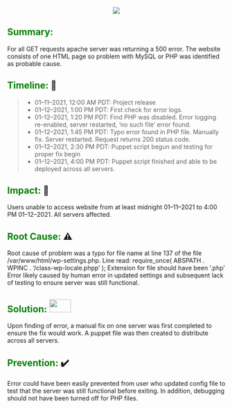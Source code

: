 <p align="center">
  <img src="https://i.ibb.co/T4H3H09/Postmortem.jpg">
</p>

## <span style="color:green">Summary:</span>

For all GET requests apache server was returning a 500 error. The website consists of one HTML page so problem with MySQL or PHP was identified as probable cause.

## <span style="color:green">Timeline:</span> :vertical_traffic_light:

>
>>
>* 01–11–2021, 12:00 AM PDT: Project release
>* 01–12–2021, 1:00 PM PDT: First check for error logs.
>* 01–12–2021, 1:20 PM PDT: Find  PHP was disabled. Error logging re-enabled, server restarted, ‘no such file’ error found.
>* 01–12–2021, 1:45 PM PDT: Typo error found in PHP file. Manually fix. Server restarted. Request returns 200 status code.
>* 01–12–2021, 2:30 PM PDT: Puppet script begun and testing for proper fix begin
>* 01–12–2021, 4:00 PM PDT: Puppet script finished and able to be deployed across all servers.

## <span style="color:green">Impact:</span> :construction:
Users unable to access website from at least midnight 01–11–2021 to 4:00 PM 01–12–2021. All servers affected.

## <span style="color:green">Root Cause:</span> :warning:

Root cause of problem was a typo for file name at line 137 of the file /var/www/html/wp-settings.php. Line read: require_once( ABSPATH . WPINC . ‘/class-wp-locale.phpp’ );
Extension for file should have been ‘.php’
Error likely caused by human error in updated settings and subsequent lack of testing to ensure server was still functional.

## <span style="color:green">Solution:</span> <img src="https://user-images.githubusercontent.com/66263776/91668517-ebe66c80-ead2-11ea-9f3a-cb4fd48c62a5.gif" width="50" height="30">
Upon finding of error, a manual fix on one server was first completed to ensure the fix would work. A puppet file was then created to distribute across all servers.

## <span style="color:green">Prevention:</span> :heavy_check_mark:
Error could have been easily prevented from user who updated config file to test that the server was still functional before exiting. In addition, debugging should not have been turned off for PHP files.
